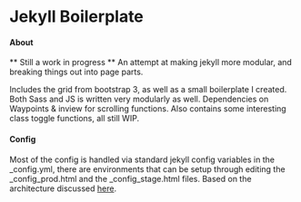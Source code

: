 Jekyll Boilerplate
================

#### About
** Still a work in progress **
An attempt at making jekyll more modular, and breaking things out into page parts.

Includes the grid from bootstrap 3, as well as a small boilerplate I created. Both Sass and JS is written very modularly as well. Dependencies on Waypoints & inview for scrolling functions.
Also contains some interesting class toggle functions, all still WIP.

#### Config
Most of the config is handled via standard jekyll config variables in the _config.yml, there are environments that can be setup through editing the _config_prod.html and the _config_stage.html files. Based on the architecture discussed [here](https://stackoverflow.com/questions/27386169/change-site-url-to-localhost-during-jekyll-local-development/).